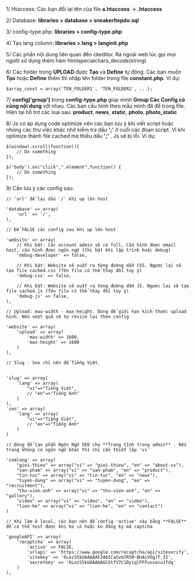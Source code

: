 1/	Htaccess: Các bạn đổi lại tên của file **a.htaccess** -> **.htaccess**

2/  Database: **libraries > database > sneakerltepdo.sql**

3/  config-type.php: **libraries > config-type.php**

4/  Tạo lang column: **libraries > lang > langinit.php**

5/  Các phần nội dung liên quan đến ckeditor. Ra ngoài web lúc gọi mọi người sử dụng thêm hàm htmlspecialchars_decode(string)

6/  Các folder trong **UPLOAD** được **Tạo** và **Define** tự động. Các bạn muốn **Tạo** hoặc **Define** thêm thì nhập tên folder trong file **constant.php**. Ví dụ:

    $array_const = array('TEN_FOLDER1', 'TEN_FOLDER2', ...);

7/	**config['group']** trong **config-type.php** giúp mình **Group Các Config có cùng nội dung** với nhau. Các bạn cấu hình theo mẫu mình đã để trong file. Hiện tại hỗ trợ các loại sau: **product**, **news**, **static**, **photo**, **photo_static**

8/	Js có áp dụng code optimize nên các bạn lưu ý khi viết script hoặc nhúng các thư việc khác nhớ kiểm tra dấu **';'** ở cuối các đoạn script. Vì khi optimize thành file cached mà thiếu dấu **';'** . Js sẽ bị lỗi. Ví dụ:

	$(window).scroll(function(){
        // Do something
    });

    $('body').on("click",".element",function() {
        // Do something
    });

9/  Cần lưu ý các config sau:
    
    // 'url' để lại dấu '/' khi up lên host
    
    'database' => array(
		'url' => '/',
	),
	
	// Để FALSE các config sau khi up lên host
	
	'website' => array(
		// Khi bật: Các account admin sẽ có full, Cấu hình được email host, cấu hình được ngôn ngữ (Chi bật khi lập trình hoặc debug)
    	'debug-developer' => false,

    	// Khi bật: Website sẽ xuất ra từng đường dẫn CSS. Ngược lại sẽ tạo file cached.css (Tên file có thể thay đổi tùy ý)
		'debug-css' => false,

		// Khi bật: Website sẽ xuất ra từng đường dẫn JS. Ngược lại sẽ tạo file cached.js (Tên file có thể thay đổi tùy ý)
    	'debug-js' => false,
    ),

	// Upload: max-width - max-height. Dùng để giới hạn kích thước upload hình. Nếu vượt quá sẽ tự resize lại theo config
	
	'website' => array(
    	'upload' => array(
			'max-width' => 1600,
			'max-height' => 1600
		)
    ),
    
    // Slug - Seo chỉ nên để Tiếng Việt.


    'slug' => array(
		'lang' => array(
			"vi"=>"Tiếng Việt",
			// "en"=>"Tiếng Anh"
		)
	),
    'seo' => array(
		'lang' => array(
			"vi"=>"Tiếng Việt",
			// "en"=>"Tiếng Anh"
		)
	)
    
    // Dùng để tạo phần Ngôn Ngữ SEO cho **Trang tĩnh trong admin** . Nếu trang không có ngôn ngữ khác thì chỉ cần thiết lập 'vi'
    
    'comlang' => array(
		"gioi-thieu" => array("vi" => "gioi-thieu", "en" => "about-us"),
		"san-pham" => array("vi" => "san-pham", "en" => "product"),
		"tin-tuc" => array("vi" => "tin-tuc", "en" => "news"),
		"tuyen-dung" => array("vi" => "tuyen-dung", "en" => "recruitment"),
		"thu-vien-anh" => array("vi" => "thu-vien-anh", "en" => "gallery"),
		"video" => array("vi" => "video", "en" => "video"),
		"lien-he" => array("vi" => "lien-he", "en" => "contact")
	)
	
    // Khi làm ở local, các bạn nên để config 'active' này bằng **FALSE** để có thể test được khi ko có hoặc ko đăng ký mã captcha

    'googleAPI' => array(
		'recaptcha' => array(
			'active' => FALSE,
			'urlapi' => 'https://www.google.com/recaptcha/api/siteverify',
			'sitekey' => '6LezS5kUAAAAAF2A6ICaSvm7R5M-BUAcVOgJT_31',
			'secretkey' => '6LezS5kUAAAAAGCGtfV7C1DyiqlPFFuxvacuJfdq'
		)
	),